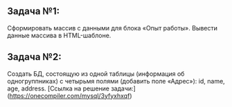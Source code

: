 ## Задача №1: ##
Cформировать массив с данными для блока «Опыт работы».
Вывести данные массива в HTML-шаблоне.
## Задача №2: ##
Cоздать БД, состоящую из одной таблицы (информация об одногруппниках) с четырьмя полями (добавить поле «Адрес»): id, name, age, address.
[Ссылка на решение задачи:] (https://onecompiler.com/mysql/3yfyxhxqf)